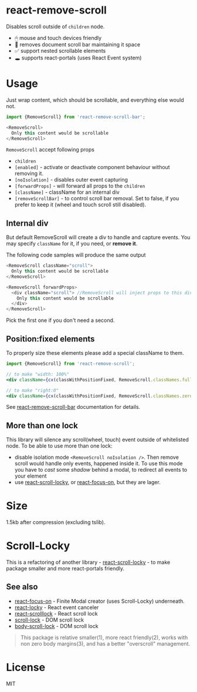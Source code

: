 react-remove-scroll
====
Disables scroll outside of `children` node.

- 🖱 mouse and touch devices friendly
- 📜 removes document scroll bar maintaining it space
- ✅ support nested scrollable elements
- 🕳 supports react-portals (uses React Event system)

# Usage
Just wrap content, which should be scrollable, and everything else would not. 
```js
import {RemoveScroll} from 'react-remove-scroll-bar';

<RemoveScroll>
  Only this content would be scrollable
</RemoveScroll>  
```

`RemoveScroll` accept following props
- `children`
- `[enabled]` - activate or deactivate component behaviour without removing it.
- `[noIsolation]` - disables outer event capturing
- `[forwardProps]` - will forward all props to the `children`
- `[className]` - className for an internal div
- `[removeScrollBar]` - to control scroll bar removal. Set to false, if you prefer to keep it (wheel and touch scroll still disabled).

## Internal div
But default RemoveScroll will create a div to handle and capture events.
You may specify `className` for it, if you need, or __remove it__.

The following code samples will produce the same output
```js
<RemoveScroll className="scroll">
  Only this content would be scrollable
</RemoveScroll>
```

```js
<RemoveScroll forwardProps>
  <div className="scroll"> //RemoveScroll will inject props to this div
    Only this content would be scrollable
  </div>
</RemoveScroll> 
```
Pick the first one if you don't need a second.

## Position:fixed elements
To properly size these elements please add a special className to them.
```jsx
import {RemoveScroll} from 'react-remove-scroll';

// to make "width: 100%"
<div className={cx(classWithPositionFixed, RemoveScroll.classNames.fullWidth)} />

// to make "right:0"
<div className={cx(classWithPositionFixed, RemoveScroll.classNames.zeroRight)} />
```
See [react-remove-scroll-bar](https://github.com/theKashey/react-remove-scroll-bar) documentation for details.

## More than one lock
This library will silence any scroll(wheel, touch) event outside of whitelisted node. To be able to use more than one lock:
- disable isolation mode `<RemoveScroll noIsolation />`. Then remove scroll would handle only events, happened inside it.
To use this mode you have to _cast_ some _shadow_ behind a modal, to redirect all events to your element
- use [react-scroll-locky](https://github.com/theKashey/react-scroll-locky), or [react-focus-on](https://github.com/theKashey/react-focus-on), but they are lager. 

# Size
1.5kb after compression (excluding tslib).

# Scroll-Locky
This is a refactoring of another library - [react-scroll-locky](https://github.com/theKashey/react-scroll-locky) -
to make package smaller and more react-portals friendly.

## See also
 - [react-focus-on](https://github.com/theKashey/react-focus-on) - Finite Modal creator (uses Scroll-Locky) underneath.
 - [react-locky](https://github.com/theKashey/react-locky) - React event canceler
 - [react-scrolllock](https://github.com/jossmac/react-scrolllock) - React scroll lock
 - [scroll-lock](https://github.com/FL3NKEY/scroll-lock) - DOM scroll lock
 - [body-scroll-lock](https://github.com/willmcpo/body-scroll-lock) - DOM scroll lock
 
 > This package is relative smaller(1), more react friendly(2), works with non zero body margins(3), and has a better "overscroll" management. 

# License
MIT